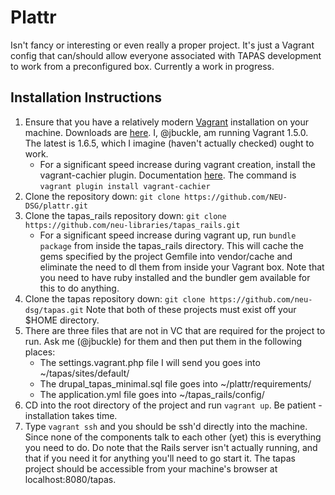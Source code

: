 Plattr
=======

Isn't fancy or interesting or even really a proper project.  It's just a Vagrant config that can/should allow everyone associated with TAPAS development to work from a preconfigured box.  Currently a work in progress.

## Installation Instructions 

1. Ensure that you have a relatively modern [Vagrant](http://www.vagrantup.com/) installation on your machine.  Downloads are [here](https://www.vagrantup.com/downloads.html).  I, @jbuckle, am running Vagrant 1.5.0.  The latest is 1.6.5, which I imagine (haven't actually checked) ought to work. 
    * For a significant speed increase during vagrant creation, install the vagrant-cachier plugin.  Documentation [here](https://github.com/fgrehm/vagrant-cachier).  The command is ``vagrant plugin install vagrant-cachier``
2. Clone the repository down: ``git clone https://github.com/NEU-DSG/plattr.git``
3. Clone the tapas_rails repository down: ``git clone https://github.com/neu-libraries/tapas_rails.git``
    * For a significant speed increase during vagrant up, run ``bundle package`` from inside the tapas_rails directory.  This will cache the gems specified by the project Gemfile into vendor/cache and eliminate the need to dl them from inside your Vagrant box.  Note that you need to have ruby installed and the bundler gem available for this to do anything.
4. Clone the tapas repository down: ``git clone https://github.com/neu-dsg/tapas.git`` Note that both of these projects must exist off your $HOME directory.
5.  There are three files that are not in VC that are required for the project to run.  Ask me (@jbuckle) for them and then put them in the following places: 
    * The settings.vagrant.php file I will send you goes into ~/tapas/sites/default/
    * The drupal_tapas_minimal.sql file goes into ~/plattr/requirements/
    * The application.yml file goes into ~/tapas_rails/config/ 
6. CD into the root directory of the project and run ``vagrant up``.  Be patient - installation takes time. 
7. Type ``vagrant ssh`` and you should be ssh'd directly into the machine.  Since none of the components talk to each other (yet) this is everything you need to do.  Do note that the Rails server isn't actually running, and that if you need it for anything you'll need to go start it.  The tapas project should be accessible from your machine's browser at localhost:8080/tapas.  